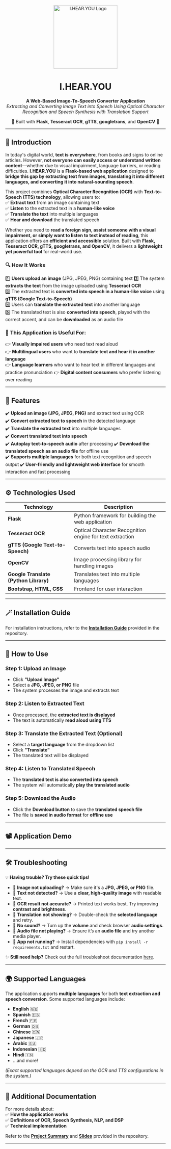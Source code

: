 <p align="center">
  <img src="ihearyou.png" alt="I.HEAR.YOU Logo" width="200">
</p>

<h1 align="center">I.HEAR.YOU</h1>

<p align="center">
  <strong>A Web-Based Image-To-Speech Converter Application</strong><br>
  <em>Extracting and Converting Image Text into Speech Using Optical Character Recognition and Speech Synthesis with Translation Support</em>
</p>

<p align="center">
  🔹 Built with <strong>Flask</strong>, <strong>Tesseract OCR</strong>, <strong>gTTS</strong>, <strong>googletrans</strong>, and <strong>OpenCV</strong> 🔹
</p>

---

## 📌 Introduction  

In today's digital world, **text is everywhere**, from books and signs to online articles. However, **not everyone can easily access or understand written content**—whether due to visual impairment, language barriers, or reading difficulties. **I.HEAR.YOU** is a **Flask-based web application** designed to **bridge this gap by extracting text from images, translating it into different languages, and converting it into natural-sounding speech**.  

This project combines **Optical Character Recognition (OCR)** with **Text-to-Speech (TTS) technology**, allowing users to:  
✅ **Extract text** from an image containing text  
✅ **Listen** to the extracted text in a **human-like voice**  
✅ **Translate the text** into multiple languages  
✅ **Hear and download** the translated speech  

Whether you need to **read a foreign sign, assist someone with a visual impairment, or simply want to listen to text instead of reading**, this application offers an **efficient and accessible** solution. Built with **Flask, Tesseract OCR, gTTS, googletrans, and OpenCV**, it delivers a **lightweight yet powerful tool** for real-world use.    

### 🔍 **How It Works**  
1️⃣ **Users upload an image** (JPG, JPEG, PNG) containing text 
2️⃣ The system **extracts the text** from the image uploaded using **Tesseract OCR**  
3️⃣ The extracted text is **converted into speech in a human-like voice** using **gTTS (Google Text-to-Speech)**  
4️⃣ Users can **translate the extracted text** into another language  
5️⃣ The translated text is also **converted into speech**, played with the correct accent, and can be **downloaded** as an audio file  
  
### 🎯 **This Application is Useful For:**  
👉 **Visually impaired users** who need text read aloud  
👉 **Multilingual users** who want to **translate text and hear it in another language**  
👉 **Language learners** who want to hear text in different languages and practice pronunciation
👉 **Digital content consumers** who prefer listening over reading

---

## 🌟 Features  

✔️ **Upload an image (JPG, JPEG, PNG)** and extract text using OCR  
✔️ **Convert extracted text to speech** in the detected language  
✔️ **Translate the extracted text** into multiple languages  
✔️ **Convert translated text into speech**  
✔️ **Autoplay text-to-speech audio** after processing
✔️ **Download the translated speech as an audio file** for offline use   
✔️ **Supports multiple languages** for both text recognition and speech output 
✔️ **User-friendly and lightweight web interface** for smooth interaction and fast processing

---

## ⚙️ Technologies Used  

| Technology  | Description |
|------------|-------------|
| **Flask** | Python framework for building the web application |
| **Tesseract OCR** | Optical Character Recognition engine for text extraction |
| **gTTS (Google Text-to-Speech)** | Converts text into speech audio |
| **OpenCV** | Image processing library for handling images |
| **Google Translate (Python Library)** | Translates text into multiple languages |
| **Bootstrap, HTML, CSS** | Frontend for user interaction |

---

## 🪄 Installation Guide  

For installation instructions, refer to the **[Installation Guide](INSERT_LINK_TO_INSTALLATION_FILE_IN_REPO)** provided in the repository.  

---

## 🧐 How to Use  

### **Step 1: Upload an Image**  
- Click **"Upload Image"**  
- Select a **JPG, JPEG, or PNG** file  
- The system processes the image and extracts text  

### **Step 2: Listen to Extracted Text**  
- Once processed, the **extracted text is displayed**  
- The text is automatically **read aloud using TTS**  

### **Step 3: Translate the Extracted Text (Optional)**  
- Select a **target language** from the dropdown list  
- Click **"Translate"**  
- The translated text will be displayed  

### **Step 4: Listen to Translated Speech**  
- The **translated text is also converted into speech**  
- The system will automatically **play the translated audio**  

### **Step 5: Download the Audio**  
- Click the **Download button** to save the **translated speech file**  
- The file is **saved in audio format** for **offline use** 

---

## 📽️ Application Demo 



---

## 🛠️ Troubleshooting  

💡 **Having trouble? Try these quick tips!**  

- 🔹 **Image not uploading?** → Make sure it's a **JPG, JPEG, or PNG** file.  
- 🔹 **Text not detected?** → Use a **clear, high-quality image** with readable text.  
- 🔹 **OCR result not accurate?** → Printed text works best. Try improving **contrast and brightness**.  
- 🔹 **Translation not showing?** → Double-check the **selected language** and retry.  
- 🔹 **No sound?** → Turn up the **volume** and check browser **audio settings**.  
- 🔹 **Audio file not playing?** → Ensure it’s an **audio file** and try another media player.  
- 🔹 **App not running?** → Install dependencies with `pip install -r requirements.txt` and restart.  

✨ **Still need help?** Check out the full troubleshoot documentation [here](https://github.com/ninismr/FlaskWebApp_ImageToSpeechConverter).  

---

## 🌍 Supported Languages  

The application supports **multiple languages** for both **text extraction and speech conversion**. Some supported languages include:  

- **English** 🇬🇧  
- **Spanish** 🇪🇸  
- **French** 🇫🇷  
- **German** 🇩🇪  
- **Chinese** 🇨🇳  
- **Japanese** 🇯🇵  
- **Arabic** 🇸🇦  
- **Indonesian** 🇮🇩  
- **Hindi** 🇮🇳  
- ...and more!  

_(Exact supported languages depend on the OCR and TTS configurations in the system.)_  

---

## 📖 Additional Documentation  

For more details about:  
✅ **How the application works**  
✅ **Definitions of OCR, Speech Synthesis, NLP, and DSP**  
✅ **Technical implementation**  

Refer to the **[Project Summary](https://github.com/ninismr/FlaskWebApp_ImageToSpeechConverter)** and **[Slides](https://github.com/ninismr/FlaskWebApp_ImageToSpeechConverter)** provided in the repository.  

---




